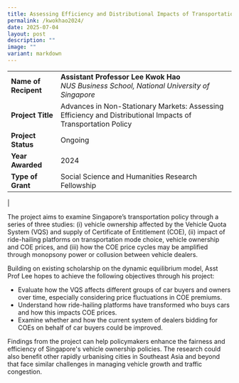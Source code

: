 ```yaml
---
title: Assessing Efficiency and Distributional Impacts of Transportation Policy
permalink: /kwokhao2024/
date: 2025-07-04
layout: post
description: ""
image: ""
variant: markdown
---
```

|  |  |
|---|---|
| **Name of Recipent** | **Assistant Professor Lee Kwok Hao**<br>_NUS Business School, National University of Singapore_ |
| **Project Title** | Advances in Non-Stationary Markets: Assessing Efficiency and Distributional Impacts of Transportation Policy |
| **Project Status** | Ongoing |
| **Year Awarded** | 2024 |
| **Type of Grant** | Social Science and Humanities Research Fellowship |
|

The project aims to examine Singapore’s transportation policy through a series of three studies: (i) vehicle ownership affected by the Vehicle Quota System (VQS) and supply of Certificate of Entitlement (COE), (ii) impact of ride-hailing platforms on transportation mode choice, vehicle ownership and COE prices, and (iii) how the COE price cycles may be amplified through monopsony power or collusion between vehicle dealers.

Building on existing scholarship on the dynamic equilibrium model, Asst Prof Lee hopes to achieve the following objectives through his project:

*	Evaluate how the VQS affects different groups of car buyers and owners over time, especially considering price fluctuations in COE premiums.
*	Understand how ride-hailing platforms have transformed who buys cars and how this impacts COE prices.
*	Examine whether and how the current system of dealers bidding for COEs on behalf of car buyers could be improved.

Findings from the project can help policymakers enhance the fairness and efficiency of Singapore's vehicle ownership policies. The research could also benefit other rapidly urbanising cities in Southeast Asia and beyond that face similar challenges in managing vehicle growth and traffic congestion.